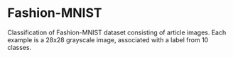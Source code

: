 # Fashion-MNIST
Classification of Fashion-MNIST dataset consisting of article images. Each example is a 28x28 grayscale image, associated with a label from 10 classes.

